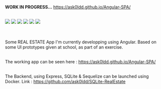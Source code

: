 <b>WORK IN PROGRESS...</b> https://ask0ldd.github.io/Angular-SPA/<br><br>

<div>  
    <img src="https://img.shields.io/static/v1?label=&message=Angular&color=D70040&logo=Angular&logoColor=white&style=flat-square">
    <img src="https://img.shields.io/static/v1?label=&message=Typescript&color=0088CC&logo=Typescript&logoColor=white&style=flat-square">
    <img src="https://img.shields.io/static/v1?label=&message=Express&color=7BB661&logo=Express&logoColor=white&style=flat-square">
    <img src="https://img.shields.io/static/v1?label=&message=Sequelize&color=004B49&logo=Sequelize&logoColor=white&style=flat-square">
    <img src="https://img.shields.io/static/v1?label=&message=SQLite&color=8C92AC&logo=SQLite&logoColor=white&style=flat-square">
    <img src="https://img.shields.io/static/v1?label=&message=Docker&color=086DD7&logo=Docker&logoColor=white&style=flat-square">
</div><br><br>

Some REAL ESTATE App I'm currently developping using Angular. Based on some UI prototypes given at school, as part of an exercise.<br><br>

The working app can be seen here : https://ask0ldd.github.io/Angular-SPA/<br><br>

The Backend, using Express, SQLite & Sequelize can be launched using Docker. Link : https://github.com/ask0ldd/SQLite-RealEstate
